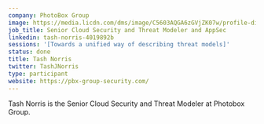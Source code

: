 ```yaml
---
company: PhotoBox Group
image: https://media.licdn.com/dms/image/C5603AQGA6zGVjZK07w/profile-displayphoto-shrink_200_200/0?e=1562198400&v=beta&t=_YIcsRDjgzSA6YKhVemE_l7qlDZL7Pd6WwWodtyfHZE
job_title: Senior Cloud Security and Threat Modeler and AppSec
linkedin: tash-norris-4019892b
sessions: '[Towards a unified way of describing threat models]'
status: done
title: Tash Norris
twitter: TashJNorris
type: participant
website: https://pbx-group-security.com/
---
```


Tash Norris is the Senior Cloud Security and Threat Modeler at Photobox Group.
